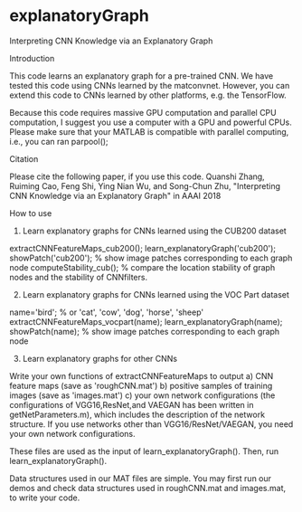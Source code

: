 # explanatoryGraph
Interpreting CNN Knowledge via an Explanatory Graph



Introduction

This code learns an explanatory graph for a pre-trained CNN. We have tested this code using CNNs learned by the matconvnet. However, you can extend this code to CNNs learned by other platforms, e.g. the TensorFlow.

Because this code requires massive GPU computation and parallel CPU computation, I suggest you use a computer with a GPU and powerful CPUs. Please make sure that your MATLAB is compatible with parallel computing, i.e., you can ran parpool();



Citation

Please cite the following paper, if you use this code.
Quanshi Zhang, Ruiming Cao, Feng Shi, Ying Nian Wu, and Song-Chun Zhu, "Interpreting CNN Knowledge via an Explanatory Graph" in AAAI 2018



How to use

1. Learn explanatory graphs for CNNs learned using the CUB200 dataset

extractCNNFeatureMaps_cub200();
learn_explanatoryGraph('cub200');
showPatch('cub200'); % show image patches corresponding to each graph node
computeStability_cub(); % compare the location stability of graph nodes and the stability of CNNfilters.

2. Learn explanatory graphs for CNNs learned using the VOC Part dataset

name='bird'; % or 'cat', 'cow', 'dog', 'horse', 'sheep'
extractCNNFeatureMaps_vocpart(name);
learn_explanatoryGraph(name);
showPatch(name); % show image patches corresponding to each graph node

3. Learn explanatory graphs for other CNNs

Write your own functions of extractCNNFeatureMaps to output
a) CNN feature maps (save as 'roughCNN.mat')
b) positive samples of training images (save as 'images.mat')
c) your own network configurations (the configurations of VGG16,ResNet,and VAEGAN has been written in getNetParameters.m), which includes the description of the network structure. If you use networks other than VGG16/ResNet/VAEGAN, you need your own network configurations.

These files are used as the input of learn_explanatoryGraph(). Then, run learn_explanatoryGraph().

Data structures used in our MAT files are simple. You may first run our demos and check data structures used in roughCNN.mat and images.mat, to write your code.
